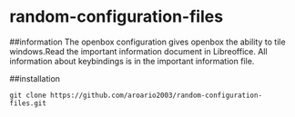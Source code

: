 # random-configuration-files

##information
The openbox configuration gives openbox the ability to tile windows.Read the important information document in Libreoffice.
All information about keybindings is in the important information file.

##installation

`git clone https://github.com/aroario2003/random-configuration-files.git`
